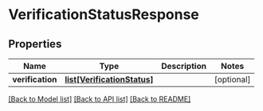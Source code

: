 # VerificationStatusResponse

## Properties
Name | Type | Description | Notes
------------ | ------------- | ------------- | -------------
**verification** | [**list[VerificationStatus]**](VerificationStatus.md) |  | [optional] 

[[Back to Model list]](../README.md#documentation-for-models) [[Back to API list]](../README.md#documentation-for-api-endpoints) [[Back to README]](../README.md)


